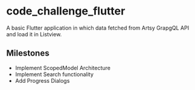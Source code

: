 # code_challenge_flutter

A basic Flutter application in which data fetched from Artsy GrapgQL API and load it in Listview.

## Milestones

- Implement ScopedModel Architecture
- Implement Search functionality
- Add Progress Dialogs

